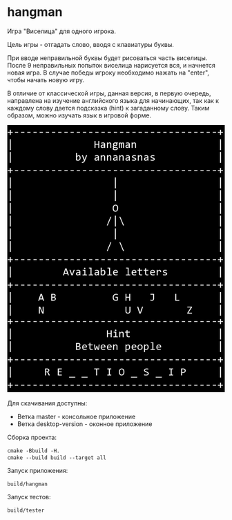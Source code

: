 # hangman

Игра "Виселица" для одного игрока.


Цель игры - отгадать слово, вводя с клавиатуры буквы. 

При вводе неправильной буквы будет рисоваться часть виселицы.
После 9 неправильных попыток виселица нарисуется вся, и начнется новая игра.
В случае победы игроку необходимо нажать на "enter", чтобы начать новую игру.


В отличие от классической игры, данная версия, в первую очередь, направлена на изучение английского языка для начинающих, 
так как к каждому слову дается подсказка (hint) к загаданному слову. Таким образом, можно изучать язык в игровой форме.

![Иллюстрация к проекту](https://github.com/annanasnas/hangman/blob/desktop-version/hangman.png)

Для скачивания доступны:

* Ветка master - консольное приложение
* Ветка desktop-version - оконное приложение

Сборка проекта:
```
cmake -Bbuild -H.
cmake --build build --target all
```
Запуск приложения:
```
build/hangman
```
Запуск тестов:
```
build/tester
```
